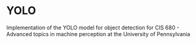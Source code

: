 # YOLO
Implementation of the YOLO model for object detection for CIS 680 - Advanced topics in machine perception at the University of Pennsylvania
